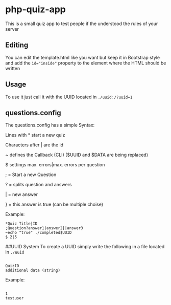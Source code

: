 # php-quiz-app
This is a small quiz app to test people if the understood the rules of your server
## Editing
You can edit the template.html like you want but keep it in Bootstrap style and add the ```id="inside"``` property to the element where the HTML should be written
## Usage
To use it just call it with the UUID located in ```./uuid```: ```/?uuid=1```
## questions.config
The questions.config has a simple Syntax:

Lines with * start a new quiz

Characters after | are the id

~ defines the Callback (CLI) ($UUID and $DATA are being replaced)

$ settings max. errors|max. errors per question

; = Start a new Question

? = splits question and answers

| = new answer

} = this answer is true (can be multiple choise)


Example:
```
*Quiz Title|ID
;Question?answer1|answer2}|answer3
~echo "true" ./completed$UUID
$ 2|5
```

##UUID System
To create a UUID simply write the following in a file located in ```./uuid```
```

QuizID
additional data (string)
```
Example:
```

1
testuser
```
